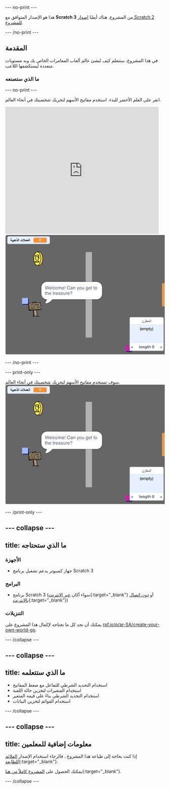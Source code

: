 --- no-print ---

هذا هو الإصدار المتوافق مع **Scratch 3** من المشروع. هناك أيضًا [إصدار Scratch 2 للمشروع](https://projects.raspberrypi.org/ar-SA/projects/create-your-own-world-scratch2).

--- /no-print ---

## المقدمة

في هذا المشروع، ستتعلم كيف تُنشئ عالم ألعاب المغامرات الخاص بك وبه مستويات متعددة ليستكشفها اللاعب.

### ما الذي ستصنعه

--- no-print ---

انقر على العلم الأخضر للبدء. استخدم مفاتيح الأسهم لتحريك شخصيتك في أنحاء العالم.

<div class="scratch-preview">
  <iframe allowtransparency="true" width="485" height="402" src="https://scratch.mit.edu/projects/embed/396851551/?autostart=false" frameborder="0" scrolling="no"></iframe>
  <img src="images/showcase.png">
</div>

--- /no-print ---

--- print-only ---

سوف تستخدم مفاتيح الأسهم لتحريك شخصيتك في أنحاء العالم. ![showcase.png](images/showcase.png)

--- /print-only ---

--- collapse ---
---
title: ما الذي ستحتاجه
---

### الأجهزة

- جهاز كمبيوتر يدعم تشغيل برنامج Scratch 3

### البرامج

- برنامج Scratch 3 (سواء أكان [عبر الإنترنت](http://rpf.io/scratchon){:target="_blank"} أو [دون اتصال بالإنترنت](http://rpf.io/scratchoff){:target="_blank"})

### التنزيلات

يمكنك أن تجد كل ما تحتاجه لإكمال هذا المشروع على [rpf.io/p/ar-SA/create-your-own-world-go](https://rpf.io/p/ar-SA/create-your-own-world-go).

--- /collapse ---

--- collapse ---
---
title: ما الذي ستتعلمه
---

- استخدام التحديد الشرطي للتفاعل مع ضغط المفاتيح
- استخدام المتغيرات لتخزين حالة اللعبة
- استخدام التحديد الشرطي بناءً على قيمة المتغير
- استخدام القوائم لتخزين البيانات

--- /collapse ---

--- collapse ---
---
title: معلومات إضافية للمعلمين
---

إذا كنت بحاجة إلى طباعة هذا المشروع ، فالرجاء استخدام الإصدار [الملائم للطابعة](https://projects.raspberrypi.org/ar-SA/projects/create-your-own-world/print){:target="_blank"}.

يمكنك الحصول على [المشروع كاملاً من هنا](https://rpf.io/p/ar-SA/create-your-own-world-get){:target="_blank"}.

--- /collapse ---
